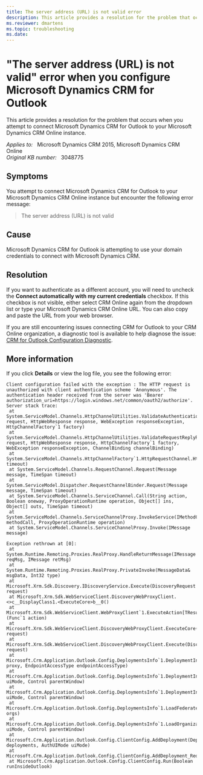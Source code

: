 ```yaml
---
title: The server address (URL) is not valid error
description: This article provides a resolution for the problem that occurs when you attempt to connect Microsoft Dynamics CRM for Outlook to your Microsoft Dynamics CRM Online instance.
ms.reviewer: dmartens
ms.topic: troubleshooting
ms.date: 
---
```

# "The server address (URL) is not valid" error when you configure Microsoft Dynamics CRM for Outlook

This article provides a resolution for the problem that occurs when you attempt to connect Microsoft Dynamics CRM for Outlook to your Microsoft Dynamics CRM Online instance.

_Applies to:_ &nbsp; Microsoft Dynamics CRM 2015, Microsoft Dynamics CRM Online  
_Original KB number:_ &nbsp; 3048775

## Symptoms

You attempt to connect Microsoft Dynamics CRM for Outlook to your Microsoft Dynamics CRM Online instance but encounter the following error message:

> The server address (URL) is not valid

## Cause

Microsoft Dynamics CRM for Outlook is attempting to use your domain credentials to connect with Microsoft Dynamics CRM.

## Resolution

If you want to authenticate as a different account, you will need to uncheck the **Connect automatically with my current credentials** checkbox. If this checkbox is not visible, either select CRM Online again from the dropdown list or type your Microsoft Dynamics CRM Online URL. You can also copy and paste the URL from your web browser.

If you are still encountering issues connecting CRM for Outlook to your CRM Online organization, a diagnostic tool is available to help diagnose the issue: [CRM for Outlook Configuration Diagnostic](https://support.microsoft.com/office/about-the-microsoft-support-and-recovery-assistant-e90bb691-c2a7-4697-a94f-88836856c72f).

## More information

If you click **Details** or view the log file, you see the following error:

```console
Client configuration failed with the exception : The HTTP request is unauthorized with client authentication scheme 'Anonymous'. The authentication header received from the server was 'Bearer authorization_uri=https://login.windows.net/common/oauth2/authorize'.
Server stack trace:
 at System.ServiceModel.Channels.HttpChannelUtilities.ValidateAuthentication(HttpWebRequest request, HttpWebResponse response, WebException responseException, HttpChannelFactory`1 factory)
 at System.ServiceModel.Channels.HttpChannelUtilities.ValidateRequestReplyResponse(HttpWebRequest request, HttpWebResponse response, HttpChannelFactory`1 factory, WebException responseException, ChannelBinding channelBinding)
 at System.ServiceModel.Channels.HttpChannelFactory`1.HttpRequestChannel.HttpChannelRequest.WaitForReply(TimeSpan timeout)
 at System.ServiceModel.Channels.RequestChannel.Request(Message message, TimeSpan timeout)
 at System.ServiceModel.Dispatcher.RequestChannelBinder.Request(Message message, TimeSpan timeout)
 at System.ServiceModel.Channels.ServiceChannel.Call(String action, Boolean oneway, ProxyOperationRuntime operation, Object[] ins, Object[] outs, TimeSpan timeout)
 at System.ServiceModel.Channels.ServiceChannelProxy.InvokeService(IMethodCallMessage methodCall, ProxyOperationRuntime operation)
 at System.ServiceModel.Channels.ServiceChannelProxy.Invoke(IMessage message)

Exception rethrown at [0]:
 at System.Runtime.Remoting.Proxies.RealProxy.HandleReturnMessage(IMessage reqMsg, IMessage retMsg)
 at System.Runtime.Remoting.Proxies.RealProxy.PrivateInvoke(MessageData& msgData, Int32 type)
 at Microsoft.Xrm.Sdk.Discovery.IDiscoveryService.Execute(DiscoveryRequest request)
 at Microsoft.Xrm.Sdk.WebServiceClient.DiscoveryWebProxyClient.<>c__DisplayClass1.<ExecuteCore>b__0()
 at Microsoft.Xrm.Sdk.WebServiceClient.WebProxyClient`1.ExecuteAction[TResult](Func`1 action)
 at Microsoft.Xrm.Sdk.WebServiceClient.DiscoveryWebProxyClient.ExecuteCore(DiscoveryRequest request)
 at Microsoft.Xrm.Sdk.WebServiceClient.DiscoveryWebProxyClient.Execute(DiscoveryRequest request)
 at Microsoft.Crm.Application.Outlook.Config.DeploymentsInfo`1.DeploymentInfo`1.RequestOrganizationDetailsFromDiscovery(IDiscoveryService proxy, EndpointAccessType endpointAccessType)
 at Microsoft.Crm.Application.Outlook.Config.DeploymentsInfo`1.DeploymentInfo`1.LoadOrganizationsInternal(AuthUIMode uiMode, Control parentWindow)
 at Microsoft.Crm.Application.Outlook.Config.DeploymentsInfo`1.DeploymentInfo`1.LoadFederatedOrganizations(AuthUIMode uiMode, Control parentWindow)
 at Microsoft.Crm.Application.Outlook.Config.DeploymentsInfo`1.LoadFederatedOrgs(DataCollection`1 orgs)
 at Microsoft.Crm.Application.Outlook.Config.DeploymentsInfo`1.LoadOrganizations(AuthUIMode uiMode, Control parentWindow)
 at Microsoft.Crm.Application.Outlook.Config.ClientConfig.AddDeployment(DeploymentsDeployment[] deployments, AuthUIMode uiMode)
 at Microsoft.Crm.Application.Outlook.Config.ClientConfig.AddDeployment_ReducedUI()
 at Microsoft.Crm.Application.Outlook.Config.ClientConfig.Run(Boolean runInsideOutlook)
```
